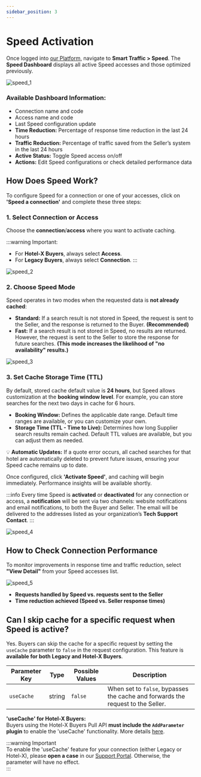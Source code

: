 ```yaml
---
sidebar_position: 3
---
```


# Speed Activation

Once logged into [our Platform](https://www.travelgate.com/), navigate to **Smart Traffic > Speed**. The **Speed Dashboard** displays all active Speed accesses and those optimized previously.

![speed_1](https://storage.travelgate.com/kbase/speed_1.jpg)

### Available Dashboard Information:
- Connection name and code
- Access name and code
- Last Speed configuration update
- **Time Reduction:** Percentage of response time reduction in the last 24 hours
- **Traffic Reduction:** Percentage of traffic saved from the Seller’s system in the last 24 hours
- **Active Status:** Toggle Speed access on/off
- **Actions:** Edit Speed configurations or check detailed performance data

## How Does Speed Work?
To configure Speed for a connection or one of your accesses, click on **'Speed a connection'** and complete these three steps:

### 1. Select Connection or Access
Choose the **connection**/**access** where you want to activate caching.

:::warning Important:
- For **Hotel-X Buyers**, always select **Access**.
- For **Legacy Buyers**, always select **Connection**.
:::

![speed_2](https://storage.travelgate.com/kbase/speed_2.jpg)

### 2. Choose Speed Mode
Speed operates in two modes when the requested data is **not already cached**:
- **Standard:** If a search result is not stored in Speed, the request is sent to the Seller, and the response is returned to the Buyer. **(Recommended)**
- **Fast:** If a search result is not stored in Speed, no results are returned. However, the request is sent to the Seller to store the response for future searches. **(This mode increases the likelihood of "no availability" results.)**

![speed_3](https://storage.travelgate.com/kbase/speed_3.jpg)

### 3. Set Cache Storage Time (TTL)
By default, stored cache default value is **24 hours**, but Speed allows customization at the **booking window level**. For example, you can store searches for the next two days in cache for 6 hours.

- **Booking Window:** Defines the applicable date range. Default time ranges are available, or you can customize your own.
- **Storage Time (TTL - Time to Live):** Determines how long Supplier search results remain cached. Default TTL values are available, but you can adjust them as needed.

💡 **Automatic Updates:** If a quote error occurs, all cached searches for that hotel are automatically deleted to prevent future issues, ensuring your Speed cache remains up to date.

Once configured, click **'Activate Speed'**, and caching will begin immediately. Performance insights will be available shortly.

:::info
Every time Speed is **activated** or **deactivated** for any connection or access, a **notification** will be sent via two channels: website notifications and email notifications, to both the Buyer and Seller. The email will be delivered to the addresses listed as your organization’s **Tech Support Contact**.
:::

![speed_4](https://storage.travelgate.com/kbase/speed_4.jpg)

## How to Check Connection Performance
To monitor improvements in response time and traffic reduction, select **"View Detail"** from your Speed accesses list.

![speed_5](https://storage.travelgate.com/kbase/speed_5.jpg)

- **Requests handled by Speed vs. requests sent to the Seller**
- **Time reduction achieved (Speed vs. Seller response times)**

## Can I skip cache for a specific request when Speed is active?

Yes. Buyers can skip the cache for a specific request by setting the `useCache` parameter to `false` in the request configuration. This feature is **available for both Legacy and Hotel-X Buyers**.


| Parameter Key | Type   | Possible Values | Description                                                                 |
|---------------|--------|-----------------|-----------------------------------------------------------------------------|
| `useCache`    | string | `false`         | When set to `false`, bypasses the cache and forwards the request to the Seller. |


**'useCache' for Hotel-X Buyers:**  
Buyers using the Hotel-X Buyers Pull API **must include the `AddParameter` plugin** to enable the 'useCache' functionality. More details [here](/docs/apis/for-buyers/hotel-x-pull-buyers-api/plugins/add-parameter).

:::warning Important  
To enable the 'useCache' feature for your connection (either Legacy or Hotel-X), please **open a case** in our [Support Portal](https://app.travelgate.com/support). Otherwise, the parameter will have no effect.  
:::